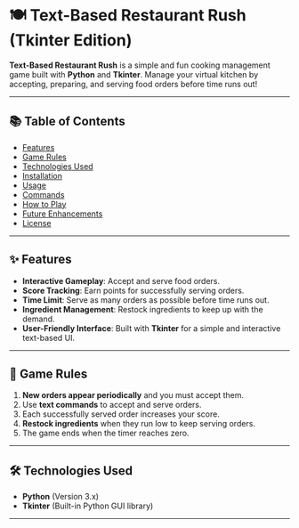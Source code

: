 # 🍽️ Text-Based Restaurant Rush (Tkinter Edition)

**Text-Based Restaurant Rush** is a simple and fun cooking management game built with **Python** and **Tkinter**. Manage your virtual kitchen by accepting, preparing, and serving food orders before time runs out!

---

## 📚 Table of Contents
- [Features](#-features)
- [Game Rules](#-game-rules)
- [Technologies Used](#-technologies-used)
- [Installation](#-installation)
- [Usage](#-usage)
- [Commands](#-commands)
- [How to Play](#-how-to-play)
- [Future Enhancements](#-future-enhancements)
- [License](#-license)

---

## ✨ Features

- **Interactive Gameplay**: Accept and serve food orders.
- **Score Tracking**: Earn points for successfully serving orders.
- **Time Limit**: Serve as many orders as possible before time runs out.
- **Ingredient Management**: Restock ingredients to keep up with the demand.
- **User-Friendly Interface**: Built with **Tkinter** for a simple and interactive text-based UI.

---

## 📝 Game Rules

1. **New orders appear periodically** and you must accept them.
2. Use **text commands** to accept and serve orders.
3. Each successfully served order increases your score.
4. **Restock ingredients** when they run low to keep serving orders.
5. The game ends when the timer reaches zero.

---

## 🛠️ Technologies Used

- **Python** (Version 3.x)
- **Tkinter** (Built-in Python GUI library)

---

